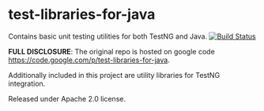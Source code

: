 test-libraries-for-java
=======================

Contains basic unit testing utilities for both TestNG and Java. [![Build Status](https://travis-ci.org/krishnanand/test-libraries-for-java.png)](https://travis-ci.org/krishnanand/test-libraries-for-java)

**FULL DISCLOSURE**: The original repo is hosted on google code https://code.google.com/p/test-libraries-for-java.

Additionally included in this project are utility libraries for TestNG
integration.

Released under Apache 2.0 license.